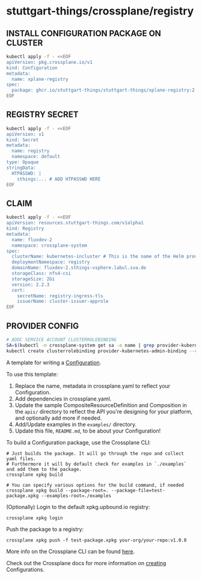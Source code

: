 # stuttgart-things/crossplane/registry

## INSTALL CONFIGURATION PACKAGE ON CLUSTER

```bash
kubectl apply -f - <<EOF
apiVersion: pkg.crossplane.io/v1
kind: Configuration
metadata:
  name: xplane-registry
spec:
  package: ghcr.io/stuttgart-things/stuttgart-things/xplane-registry:2.2.3
EOF
```

## REGISTRY SECRET

```bash
kubectl apply -f - <<EOF
apiVersion: v1
kind: Secret
metadata:
  name: registry
  namespace: default
type: Opaque
stringData:
  HTPASSWD: |
    sthings:... # ADD HTPASSWD HERE
EOF
```

## CLAIM

```bash
kubectl apply -f - <<EOF
apiVersion: resources.stuttgart-things.com/v1alpha1
kind: Registry
metadata:
  name: fluxdev-2
  namespace: crossplane-system
spec:
  clusterName: kubernetes-incluster # This is the name of the Helm provider
  deploymentNamespace: registry
  domainName: fluxdev-2.sthings-vsphere.labul.sva.de
  storageClass: nfs4-csi
  storageSize: 2Gi
  version: 2.2.3
  cert:
    secretName: registry-ingress-tls
    issuerName: cluster-issuer-approle
EOF
```

## PROVIDER CONFIG

```bash
# ADDC SERVICE ACCOUNT CLUSTERROLEBINDING
SA=$(kubectl -n crossplane-system get sa -o name | grep provider-kubernetes | sed -e 's|serviceaccount\/|crossplane-system:|g')
kubectl create clusterrolebinding provider-kubernetes-admin-binding --clusterrole cluster-admin --serviceaccount="${SA}"
```


A template for writing a [Configuration].

To use this template:
1. Replace the name, metadata in crossplane.yaml to reflect your Configuration.
2. Add dependencies in crossplane.yaml.
3. Update the sample CompositeResourceDefinition and Composition in the `apis/`
   directory to reflect the API you're designing for your platform, and optionally add more if needed.
4. Add/Update examples in the `examples/` directory.
5. Update this file, `README.md`, to be about your Configuration!

To build a Configuration package, use the Crossplane CLI:
```shell
# Just builds the package. It will go through the repo and collect yaml files.
# Furthermore it will by default check for examples in `./examples` and add them to the package.
crossplane xpkg build

# You can specify various options for the build command, if needed
crossplane xpkg build --package-root=. --package-file=test-package.xpkg --examples-root=./examples
```

(Optionally) Login to the default xpkg.upbound.io registry:
```shell
crossplane xpkg login
```

Push the package to a registry:
```shell
crossplane xpkg push -f test-package.xpkg your-org/your-repo:v1.0.0
```

More info on the Crossplane CLI can be found [here][xp-cli].

Check out the Crossplane docs for more information on [creating] Configurations.

[Configuration]: https://docs.crossplane.io/latest/concepts/packages
[creating]: https://docs.crossplane.io/latest/concepts/packages/#create-a-configuration
[xp-cli]: https://docs.crossplane.io/latest/cli/command-reference/
